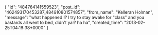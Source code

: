  {
   "id": "484764141559523",
   "post_id": "462493170453287_484610801574857",
   "from_name": "Kelleran Holman",
   "message": "what happened !? I try to stay awake for \"class\" and you bastards all went to bed, didn't ya!? ha ha",
   "created_time": "2013-02-25T04:18:38+0000"
 }
